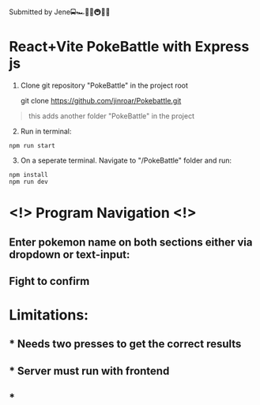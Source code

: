 Submitted by Jene🚍🏎🚉🚅🚇🚃🚋

#  React+Vite PokeBattle with Express js              
                                                                
  1. Clone git repository "PokeBattle" in the project root                                 

     git clone https://github.com/jinroar/Pokebattle.git
                                                                
   > this adds another folder "PokeBattle" in the project

  2. Run in terminal: 
    
    npm run start

  3. On a seperate terminal. Navigate to "/PokeBattle" folder and run:

    npm install
    npm run dev

# <!> Program Navigation <!> 

## Enter pokemon name on both sections either via dropdown or text-input:
 ##  Fight to confirm

                                         
  
 #  Limitations:
 ## * Needs two presses to get the correct results
 ## * Server must run with frontend
 ## * 

  
